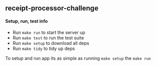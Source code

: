 ## receipt-processor-challenge

#### Setup, run, test info
- Run `make run` to start the server up
- Run `make test` to run the test suite
- Run `make setup` to download all deps
- Run `make tidy` to tidy up deps

To setup and run app its as simple as running `make setup` the `make run`
